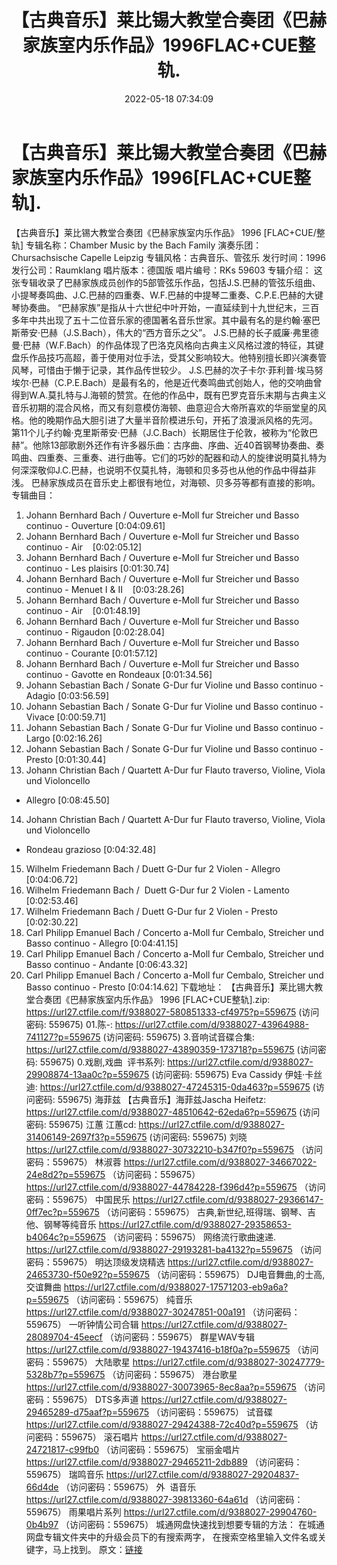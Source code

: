 ﻿---
title: 【古典音乐】莱比锡大教堂合奏团《巴赫家族室内乐作品》1996FLAC+CUE整轨.
date: 2022-05-18 07:34:09
categories: 古典音乐、新世纪、纯音雅乐
tags: 纯音雅乐
---
# 【古典音乐】莱比锡大教堂合奏团《巴赫家族室内乐作品》1996[FLAC+CUE整轨].

【古典音乐】莱比锡大教堂合奏团《巴赫家族室内乐作品》 1996
[FLAC+CUE/整轨]
专辑名称：Chamber Music by the Bach
Family
演奏乐团：Chursachsische Capelle
Leipzig
专辑风格：古典音乐、管弦乐
发行时间：1996
发行公司：Raumklang
唱片版本：德国版
唱片编号：RKs 59603
专辑介绍：
这张专辑收录了巴赫家族成员创作的5部管弦乐作品，包括J.S.巴赫的管弦乐组曲、小提琴奏鸣曲、J.C.巴赫的四重奏、W.F.巴赫的中提琴二重奏、C.P.E.巴赫的大键琴协奏曲。
“巴赫家族”是指从十六世纪中叶开始，一直延续到十九世纪末，三百多年中共出现了五十二位音乐家的德国著名音乐世家。其中最有名的是约翰·塞巴斯蒂安·巴赫（J.S.Bach），伟大的“西方音乐之父”。
J.S.巴赫的长子威廉·弗里德曼·巴赫（W.F.Bach）的作品体现了巴洛克风格向古典主义风格过渡的特征，其键盘乐作品技巧高超，善于使用对位手法，受其父影响较大。他特别擅长即兴演奏管风琴，可惜由于懒于记录，其作品传世较少。
J.S.巴赫的次子卡尔·菲利普·埃马努埃尔·巴赫（C.P.E.Bach）是最有名的，他是近代奏鸣曲式创始人，他的交响曲曾得到W.A.莫扎特与J.海顿的赞赏。在他的作品中，既有巴罗克音乐末期与古典主义音乐初期的混合风格，而又有刻意模仿海顿、曲意迎合大帝所喜欢的华丽堂皇的风格。他的晚期作品大胆引进了大量半音阶模进乐句，开拓了浪漫派风格的先河。
第11个儿子约翰·克里斯蒂安·巴赫（J.C.Bach）长期居住于伦敦，被称为“伦敦巴赫”。他除13部歌剧外还作有许多器乐曲：古序曲、序曲、近40首钢琴协奏曲、奏鸣曲、四重奏、三重奏、进行曲等。它们的巧妙的配器和动人的旋律说明莫扎特为何深深敬仰J.C.巴赫，也说明不仅莫扎特，海顿和贝多芬也从他的作品中得益非浅。
巴赫家族成员在音乐史上都很有地位，对海顿、贝多芬等都有直接的影响。
专辑曲目：
01. Johann Bernhard Bach /
Ouverture e-Moll fur Streicher und Basso continuo -
Ouverture
[0:04:09.61]
02. Johann Bernhard Bach /
Ouverture e-Moll fur Streicher und Basso continuo -
Air    [0:02:05.12]
03. Johann Bernhard Bach /
Ouverture e-Moll fur Streicher und Basso continuo - Les
plaisirs
[0:01:30.74]
04. Johann Bernhard Bach /
Ouverture e-Moll fur Streicher und Basso continuo - Menuet I &
II    [0:03:28.26]
05. Johann Bernhard Bach /
Ouverture e-Moll fur Streicher und Basso continuo -
Air    [0:01:48.19]
06. Johann Bernhard Bach /
Ouverture e-Moll fur Streicher und Basso continuo -
Rigaudon
[0:02:28.04]
07. Johann Bernhard Bach /
Ouverture e-Moll fur Streicher und Basso continuo -
Courante
[0:01:57.12]
08. Johann Bernhard Bach /
Ouverture e-Moll fur Streicher und Basso continuo - Gavotte en
Rondeaux
[0:01:34.56]
09. Johann Sebastian Bach /
Sonate G-Dur fur Violine und Basso continuo -
Adagio
[0:03:56.59]
10. Johann Sebastian Bach /
Sonate G-Dur fur Violine und Basso continuo -
Vivace
[0:00:59.71]
11. Johann Sebastian Bach /
Sonate G-Dur fur Violine und Basso continuo -
Largo
[0:02:16.26]
12. Johann Sebastian Bach /
Sonate G-Dur fur Violine und Basso continuo -
Presto
[0:01:30.44]
13. Johann Christian Bach /
Quartett A-Dur fur Flauto traverso, Violine, Viola und Violoncello
- Allegro
[0:08:45.50]
14. Johann Christian Bach /
Quartett A-Dur fur Flauto traverso, Violine, Viola und Violoncello
- Rondeau grazioso
[0:04:32.48]
15. Wilhelm Friedemann Bach /
Duett G-Dur fur 2 Violen - Allegro
[0:04:06.72]
16. Wilhelm Friedemann Bach
/  Duett G-Dur fur 2 Violen -
Lamento
[0:02:53.46]
17. Wilhelm Friedemann Bach /
Duett G-Dur fur 2 Violen - Presto
[0:02:30.22]
18. Carl Philipp Emanuel Bach /
Concerto a-Moll fur Cembalo, Streicher und Basso continuo -
Allegro
[0:04:41.15]
19. Carl Philipp Emanuel Bach /
Concerto a-Moll fur Cembalo, Streicher und Basso continuo -
Andante
[0:06:43.32]
20. Carl Philipp Emanuel Bach /
Concerto a-Moll fur Cembalo, Streicher und Basso continuo -
Presto
[0:04:14.62]
下载地址：
【古典音乐】莱比锡大教堂合奏团《巴赫家族室内乐作品》 1996
[FLAC+CUE整轨].zip: https://url27.ctfile.com/f/9388027-580851333-cf4975?p=559675
(访问密码: 559675)
01.陈-: https://url27.ctfile.com/d/9388027-43964988-741127?p=559675
(访问密码: 559675)
3.音响试音碟合集: https://url27.ctfile.com/d/9388027-43890359-173718?p=559675
(访问密码: 559675)
0.戏剧,戏曲  评书系列: https://url27.ctfile.com/d/9388027-29908874-13aa0c?p=559675
(访问密码: 559675)
Eva Cassidy 伊娃·卡丝迪: https://url27.ctfile.com/d/9388027-47245315-0da463?p=559675
(访问密码: 559675)
海菲兹
【古典音乐】海菲兹Jascha Heifetz: https://url27.ctfile.com/d/9388027-48510642-62eda6?p=559675
(访问密码: 559675)
江蕙
江蕙cd: https://url27.ctfile.com/d/9388027-31406149-2697f3?p=559675
(访问密码: 559675)
刘晓
https://url27.ctfile.com/d/9388027-30732210-b347f0?p=559675
（访问密码：559675）
林淑蓉
https://url27.ctfile.com/d/9388027-34667022-24e8d2?p=559675
（访问密码：559675）
https://url27.ctfile.com/d/9388027-44784228-f396d4?p=559675
（访问密码：559675）
中国民乐
https://url27.ctfile.com/d/9388027-29366147-0ff7ec?p=559675
（访问密码：559675）
古典,新世纪,班得瑞、钢琴、吉他、钢琴等纯音乐
https://url27.ctfile.com/d/9388027-29358653-b4064c?p=559675
（访问密码：559675）
网络流行歌曲速递.
https://url27.ctfile.com/d/9388027-29193281-ba4132?p=559675
（访问密码：559675）
明达顶级发烧精选
https://url27.ctfile.com/d/9388027-24653730-f50e92?p=559675
（访问密码：559675）
DJ电音舞曲,的士高, 交谊舞曲
https://url27.ctfile.com/d/9388027-17571203-eb9a6a?p=559675
（访问密码：559675）
纯音乐
https://url27.ctfile.com/d/9388027-30247851-00a191
（访问密码：559675）
一听钟情公司合辑
https://url27.ctfile.com/d/9388027-28089704-45eecf
（访问密码：559675）
群星WAV专辑
https://url27.ctfile.com/d/9388027-19437416-b18f0a?p=559675
（访问密码：559675）
大陆歌星
https://url27.ctfile.com/d/9388027-30247779-5328b7?p=559675
（访问密码：559675）
港台歌星
https://url27.ctfile.com/d/9388027-30073965-8ec8aa?p=559675
（访问密码：559675）
DTS多声道
https://url27.ctfile.com/d/9388027-29465289-d75aaf?p=559675
（访问密码：559675）
试音碟
https://url27.ctfile.com/d/9388027-29424388-72c40d?p=559675
（访问密码：559675）
滚石唱片
https://url27.ctfile.com/d/9388027-24721817-c99fb0
（访问密码：559675）
宝丽金唱片
https://url27.ctfile.com/d/9388027-29465211-2db889
（访问密码：559675）
瑞鸣音乐
https://url27.ctfile.com/d/9388027-29204837-66d4de
（访问密码：559675）
外  语音乐
https://url27.ctfile.com/d/9388027-39813360-64a61d
（访问密码：559675）
雨果唱片系列
https://url27.ctfile.com/d/9388027-29904760-0b4b97
（访问密码：559675）
城通网盘快速找到想要专辑的方法：
在城通网盘专辑文件夹中的升级会员下的有搜索两字，
在搜索空格里输入文件名或关键字，马上找到。
原文：[链接](https://blog.sina.com.cn/s/blog_1647c7e7601030xak.html)
